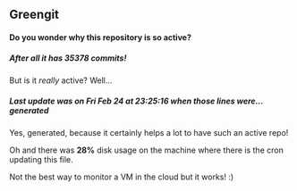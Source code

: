 ## Greengit

#### Do you wonder why this repository is so active?

##### After all it has 35378 commits!

But is it *really* active? Well...

##### Last update was on Fri Feb 24 at 23:25:16 when those lines were... generated

Yes, generated, because it certainly helps a lot to have such an active repo!

Oh and there was **28%** disk usage on the machine
where there is the cron updating this file.

Not the best way to monitor a VM in the cloud but it works! :)
